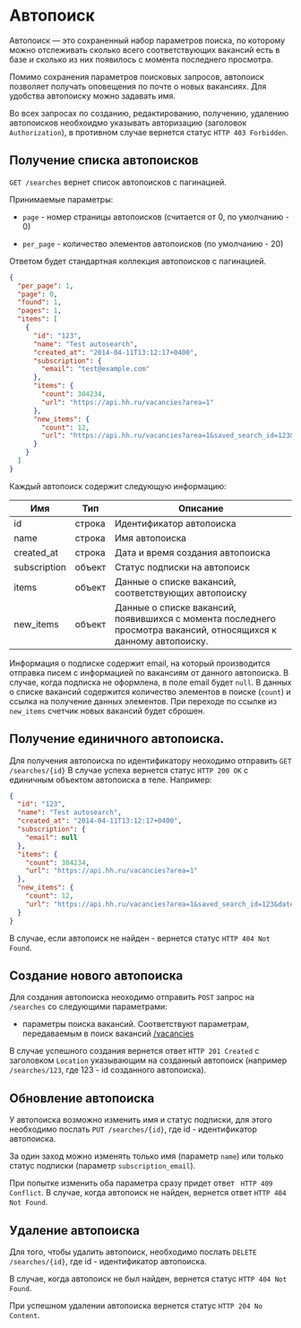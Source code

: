 # Автопоиск

Автопоиск — это сохраненный набор параметров поиска, по которому можно отслеживать сколько всего соответствующих вакансий есть в базе и сколько из них появилось с момента последнего просмотра.

Помимо сохранения параметров поисковых запросов, автопоиск позволяет получать оповещения по почте о новых вакансиях. Для удобства автопоиску можно задавать имя.

Во всех запросах по созданию, редактированию, получению, удалению автопоисков необхоидмо указывать авторизацию (заголовок ```Authorization```), в противном случае вернется статус ```HTTP 403 Forbidden```.


## Получение списка автопоисков

```GET /searches``` вернет список автопоисков с пагинацией.

Принимаемые параметры:

 - ```page``` - номер страницы автопоисков (считается от 0, по умолчанию - 0)

 - ```per_page``` - количество элементов автопоисков (по умолчанию - 20)


Ответом будет стандартная коллекция автопоисков с пагинацией.


```json
{
  "per_page": 1,
  "page": 0,
  "found": 1,
  "pages": 1,
  "items": [
    {
      "id": "123",
      "name": "Test autosearch",
      "created_at": "2014-04-11T13:12:17+0400",
      "subscription": {
        "email": "test@example.com"
      },
      "items": {
        "count": 304234,
        "url": "https://api.hh.ru/vacancies?area=1"
      },
      "new_items": {
        "count": 12,
        "url": "https://api.hh.ru/vacancies?area=1&saved_search_id=123&date_from=2014-01-11T13%3A12%3A17%2B0400"
      }
    }
  ]
}
```

Каждый автопоиск содержит следующую информацию:

 Имя | Тип | Описание
---- | --- | ---
 id  | строка | Идентификатор автопоиска
 name | строка | Имя автопоиска
 created_at | строка | Дата и время создания автопоиска
 subscription | объект | Статус подписки на автопоиск
 items | объект | Данные о списке вакансий, соответствующих автопоиску
 new_items | объект | Данные о списке вакансий, появившихся с момента последнего просмотра вакансий, относящихся к данному автопоиску.

Информация о подписке содержит email, на который производится отправка писем с информацией по вакансиям от данного автопоиска. В случае, когда подписка не оформлена, в поле email будет ```null```.
В данных о списке вакансий содержится количество элементов в поиске (```count```) и ссылка на получение данных элементов. При переходе по ссылке из ```new_items``` счетчик новых вакансий будет сброшен.

## Получение единичного автопоиска.

Для получения автопоиска по идентификатору неоходимо отправить ```GET /searches/{id}```
В случае успеха вернется статус ```HTTP 200 OK``` с единичным объектом автопоиска в теле. Например:
```json
{
  "id": "123",
  "name": "Test autosearch",
  "created_at": "2014-04-11T13:12:17+0400",
  "subscription": {
    "email": null
  },
  "items": {
    "count": 304234,
    "url": "https://api.hh.ru/vacancies?area=1"
  },
  "new_items": {
    "count": 12,
    "url": "https://api.hh.ru/vacancies?area=1&saved_search_id=123&date_from=2014-01-11T13%3A12%3A17%2B0400"
  }
}
```

В случае, если автопоиск не найден - вернется статус ```HTTP 404 Not Found```.

## Создание нового автопоиска

Для создания автопоиска неоходимо отправить ```POST``` запрос на ```/searches``` со следующими параметрами:

 - параметры поиска вакансий. Соответствуют параметрам, передаваемым в поиск вакансий [/vacancies](vacancies.md)

В случае успешного создания вернется ответ ```HTTP 201 Created``` с заголовком ```Location``` указывающим на созданный автопоиск (например ```/searches/123```, где 123 - id созданного автопоиска).

## Обновление автопоиска

У автопоиска возможно изменить имя и статус подписки, для этого необходимо послать ```PUT /searches/{id}```, где id - идентификатор автопоиска.

За один заход можно изменять только имя (параметр ```name```) или только статус подписки (параметр ```subscription_email```).

При попытке изменить оба параметра сразу придет ответ ``` HTTP 409 Conflict```. В случае, когда автопоиск не найден, вернется ответ ```HTTP 404 Not Found```.

## Удаление автопоиска

Для того, чтобы удалить автопоиск, необходимо послать ```DELETE /searches/{id}```, где id - идентификатор автопоиска. 

В случае, когда автопоиск не был найден, вернется статус ```HTTP 404 Not Found```. 

При успешном удалении автопоиска вернется статус ```HTTP 204 No Content```.


